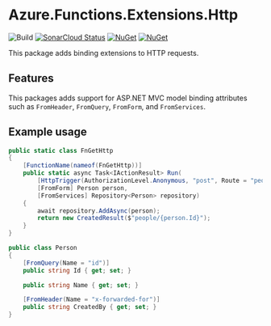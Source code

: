 # Azure.Functions.Extensions.Http

![Build](https://github.com/smokedlinq/Azure.Functions.Extensions/workflows/Build/badge.svg)
[![SonarCloud Status](https://sonarcloud.io/api/project_badges/measure?project=smokedlinq_Azure.Functions.Extensions&metric=alert_status)](https://sonarcloud.io/dashboard?id=smokedlinq_Azure.Functions.Extensions)
[![NuGet](https://img.shields.io/nuget/dt/Azure.Functions.Extensions.Http.svg)](https://www.nuget.org/packages/AzureFunctions.Extensions.Http)
[![NuGet](https://img.shields.io/nuget/vpre/Azure.Functions.Extensions.Http.svg)](https://www.nuget.org/packages/AzureFunctions.Extensions.Http)

This package adds binding extensions to HTTP requests.

## Features

This packages adds support for ASP.NET MVC model binding attributes such as `FromHeader`, `FromQuery`, `FromForm`, and `FromServices`.

## Example usage

```csharp
public static class FnGetHttp
{
    [FunctionName(nameof(FnGetHttp))]
    public static async Task<IActionResult> Run(
        [HttpTrigger(AuthorizationLevel.Anonymous, "post", Route = "people")] HttpRequest req,
        [FromForm] Person person,
        [FromServices] Repository<Person> repository)
    {
        await repository.AddAsync(person);
        return new CreatedResult($"people/{person.Id}");
    }
}

public class Person
{
    [FromQuery(Name = "id")]
    public string Id { get; set; }

    public string Name { get; set; }

    [FromHeader(Name = "x-forwarded-for")]
    public string CreatedBy { get; set; }
}
```
